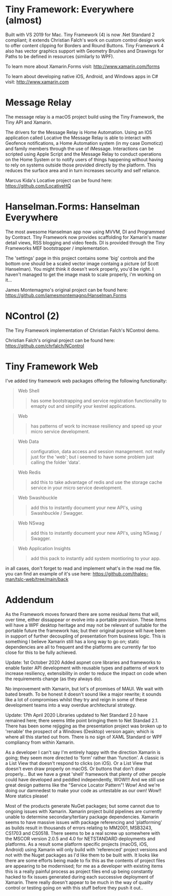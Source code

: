 Tiny Framework: Everywhere (almost)
===============

Built with VS 2019 for Mac. Tiny Framework (4) is now .Net Standard 2 compliant; it extends Christian Falch's work on custom control design work to offer content clipping for Borders and Round Buttons. Tiny Framework 4 also has vector graphics support with Geometry Brushes and Drawings for Paths to be defined in resources (similarly to WPF). 

To learn more about Xamarin.Forms visit: http://www.xamarin.com/forms

To learn about developing native iOS, Android, and Windows apps in C# visit: http://www.xamarin.com

Message Relay
===
The message relay is a macOS project build using the Tiny Framework, the Tiny API and Xamarin.

The drivers for the Message Relay is Home Automation. Using an IOS application called Locative the Message Relay is able to interact with Geofence notifications, a Home Automation system (in my case Domoticz) and family members through the use of iMessage. Interactions can be scripted using Apple Script and the Message Relay to conduct operations on the Home System or to notify users of things happening without having to rely on systems outside those provided directly by the platform. This reduces the surface area and in turn increases security and self reliance.

Marcus Kida's Locative project can be found here:
https://github.com/LocativeHQ

Hanselman.Forms: Hanselman Everywhere
===
The most awesome Hanselman app now using MVVM, DI and Programmed by Contract. TIny Framework now provides scaffolding for Xamarin's master detail views, RSS blogging and video feeds. DI is provided through the Tiny Frameworks MEF bootstrapper / implementation.

The 'settings' page in this project contains some 'big' controls and the bottom one should be a scaled vector image containg a picture (of Scott Hanselman). You might think it doesn't work properly, you'd be right. I haven't managed to get the image mask to scale properly, i'm working on it...

James Montemagmo's original project can be found here:
    https://github.com/jamesmontemagno/Hanselman.Forms
    
NControl (2)
===
 The Tiny Framework implementation of Christian Falch's NControl demo.
 
 Christian Falch's original project can be found here:
    https://github.com/chrfalch/NControl

Tiny Framework Web
===
I've added tiny framework web packages offering the following functionalty:
> Web Shell
>> has some bootstrapping and service registration functionality to emapty out and simplify your kestrel applications.

> Web
>> has patterns of work to increase resiliency and speed up your micro service development.

> Web Data
>> configuration, data access and session management. not really just for the 'web'; but i seemed to have some problem just calling the folder 'data'.

> Web Redis
>> add this to take advantage of redis and use the storage cache service in your micro service development.

> Web Swashbuckle
>> add this to instantly document your new API's, using Swashbuckle / Swagger.

> Web NSwag
>> add this to instantly document your new API's, using NSwag / Swagger.

> Web Application Insights
>> add this pack to instantly add system montioring to your app.

in all cases, don't forget to read and implement what's in the read me file. you can find an example of it's use here: 
https://github.com/thales-man/tslc-web/tree/main/back

Addendum
===
As the Framework moves forward there are some residual items that will, over time, either dissappear or evolve into a portable provision. These items will have a WPF desktop heritage and may not be relevant of suitable for the portable future the framework has; but their original purpose will have been in support of further decoupling of presentation from business logic. This is something I believe Xamarin still has a long way to go on; static dependencies are all to frequent and the platforms are currently far too close for this to be fully achieved. 

Update: 1st October 2020
Added aspnet core libraries and frameworks to enable faster API development with reusable types and patterns of work to increase resiliency, extensibility in order to reduce the impact on code when the requirements change (as they always do). 

No improvement with Xamarin, but lot's of promises of MAUI. We wait with bated breath. To be honest it doesn't sound like a major rewrite; it sounds like a lot of compromises whilst they try and reign in some of these development teams into a way overdue architectural strategy.

Update: 17th April 2020
Libraries updated to Net Standard 2.0 have remained here; there seems little point bringing them to Net Standad 2.1. There has been some rejigging as the presentation project was broken up to 'renable' the prospect of a Windows (Desktop) version again; which is where all this started out from. There is no sign of XAML Standard or WPF compliancy from within Xamarin. 

As a developer I can't say I'm entirely happy with the direction Xamarin is going; they seem more directed to 'form' rather than 'function'. A classic is a List View that doesn't respond to clicks (on iOS). Or a List View that doesn't even draw properly on macOS. Or buttons that don't draw properly... But we have a great 'shell' framework that plenty of other people could have developed and peddled independently, WOW!!! And we still use great design patterns like the "Service Locator Pattern"! Wow! And we're doing our damnedest to make your code as untestable as our own! Wow!! More statics please!

Most of the products generate NuGet packages; but some cannot due to ongoing issues with Xamarin. Xamarin project build pipelines are currently unable to determine secondary/tertiary package dependencies. Xamarin seems to have massive issues with package referencing and 'platforming' as builds result in thousands of errors relating to MM2001, MSB3243, CS1703 and CS0518. There seems to be a real screw up somewhere with the MSCOR version 2.0.5 and 4.0 for NETSTANDARD deployments and platforms. As a result some platform specific projects (macOS, iOS, Android) using Xamarin will only build with 'referenced' project versions and not with the Nuget packages as I'd like them to be built with. It looks like there are some efforts being made to fix this as the contents of project files are appearing to be modernised; for me as a developer with existing items this is a really painful process as project files end up being constantly hacked to fix issues generated during each successive deployment of Xamarin. There really doesn't appear to be much in the way of quality control or testing going on with this stuff before they push it out..